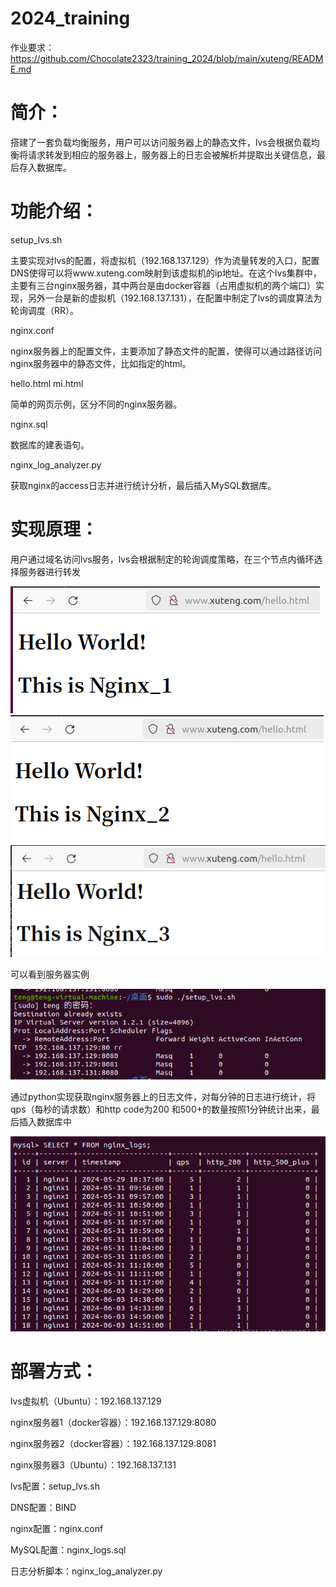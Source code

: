 # 2024_training

作业要求：https://github.com/Chocolate2323/training_2024/blob/main/xuteng/README.md


# 简介：

搭建了一套负载均衡服务，用户可以访问服务器上的静态文件，lvs会根据负载均衡将请求转发到相应的服务器上，服务器上的日志会被解析并提取出关键信息，最后存入数据库。


# 功能介绍：

setup_lvs.sh

主要实现对lvs的配置，将虚拟机（192.168.137.129）作为流量转发的入口，配置DNS使得可以将www.xuteng.com映射到该虚拟机的ip地址。在这个lvs集群中，主要有三台nginx服务器，其中两台是由docker容器（占用虚拟机的两个端口）实现，另外一台是新的虚拟机（192.168.137.131），在配置中制定了lvs的调度算法为轮询调度（RR）。

nginx.conf

nginx服务器上的配置文件，主要添加了静态文件的配置，使得可以通过路径访问nginx服务器中的静态文件，比如指定的html。

hello.html  mi.html

简单的网页示例，区分不同的nginx服务器。

nginx.sql

数据库的建表语句。

nginx_log_analyzer.py

获取nginx的access日志并进行统计分析，最后插入MySQL数据库。


# 实现原理：

用户通过域名访问lvs服务，lvs会根据制定的轮询调度策略，在三个节点内循环选择服务器进行转发

![alt text](pic/image.png)![alt text](pic/image-1.png)![alt text](pic/image-2.png)

可以看到服务器实例

![alt text](pic/image-3.png)

通过python实现获取nginx服务器上的日志文件，对每分钟的日志进行统计，将qps（每秒的请求数）和http code为200 和500+的数量按照1分钟统计出来，最后插入数据库中

![alt text](pic/image-4.jpg)


# 部署方式：

lvs虚拟机（Ubuntu）：192.168.137.129

nginx服务器1（docker容器）：192.168.137.129:8080

nginx服务器2（docker容器）：192.168.137.129:8081

nginx服务器3（Ubuntu）：192.168.137.131

lvs配置：setup_lvs.sh

DNS配置：BIND

nginx配置：nginx.conf

MySQL配置：nginx_logs.sql

日志分析脚本：nginx_log_analyzer.py
